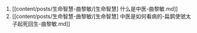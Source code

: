 1. [[content/posts/生命智慧-曲黎敏/[生命智慧] 什么是中医-曲黎敏.md]]
2. [[content/posts/生命智慧-曲黎敏/[生命智慧] 中医是如何看病的-扁鹊使虢太子起死回生-曲黎敏.md]]